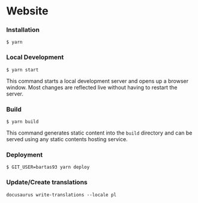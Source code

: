 # Website
### Installation
```
$ yarn
```
### Local Development
```
$ yarn start
```
This command starts a local development server and opens up a browser window. Most changes are reflected live without having to restart the server.
### Build
```
$ yarn build
```
This command generates static content into the `build` directory and can be served using any static contents hosting service.
### Deployment
```
$ GIT_USER=bartas93 yarn deploy
```
### Update/Create translations
```
docusaurus write-translations --locale pl
```